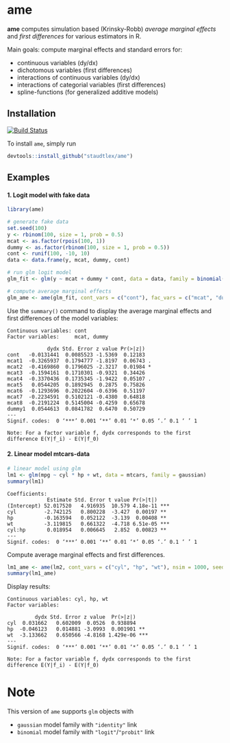 # ame 

**ame** computes simulation based (Krinsky-Robb) _average marginal effects_ and _first differences_ for various estimators in R. 

Main goals: compute marginal effects and standard errors for:
+ continuous variables (dy/dx)
+ dichotomous variables (first differences)
+ interactions of continuous variables (dy/dx)
+ interactions of categorial variables (first differences)
+ spline-functions (for generalized additive models)

## Installation
[![Build Status](https://travis-ci.org/staudtlex/ame.svg?branch=master)](https://travis-ci.org/staudtlex/ame)

To install `ame`, simply run

```R
devtools::install_github("staudtlex/ame")
```

## Examples
#### 1. Logit model with fake data
```R
library(ame)

# generate fake data
set.seed(100)
y <- rbinom(100, size = 1, prob = 0.5)
mcat <- as.factor(rpois(100, 1))
dummy <- as.factor(rbinom(100, size = 1, prob = 0.5))
cont <- runif(100, -10, 10)
data <- data.frame(y, mcat, dummy, cont)

# run glm logit model
glm_fit <- glm(y ~ mcat + dummy * cont, data = data, family = binomial(link = "logit"))

# compute average marginal effects
glm_ame <- ame(glm_fit, cont_vars = c("cont"), fac_vars = c("mcat", "dummy"), nsim = 1000)
```

Use the `summary()` command to display the average marginal effects and first differences of the model variables:
```
Continuous variables: cont 
Factor variables:     mcat, dummy 

             dydx Std. Error z value Pr(>|z|)  
cont   -0.0131441  0.0085523 -1.5369  0.12183  
mcat1  -0.3265937  0.1794777 -1.8197  0.06743 .
mcat2  -0.4169860  0.1796025 -2.3217  0.01984 *
mcat3  -0.1594161  0.1710301 -0.9321  0.34426  
mcat4  -0.3370436  0.1735345 -1.9422  0.05107 .
mcat5   0.0544205  0.1892945  0.2875  0.75826  
mcat6  -0.1293696  0.2022604 -0.6396  0.51197  
mcat7  -0.2234591  0.5102121 -0.4380  0.64818  
mcat8  -0.2191224  0.5145004 -0.4259  0.65678  
dummy1  0.0544613  0.0841782  0.6470  0.50729  
---
Signif. codes:  0 ‘***’ 0.001 ‘**’ 0.01 ‘*’ 0.05 ‘.’ 0.1 ‘ ’ 1

Note: For a factor variable f, dydx corresponds to the first difference E(Y|f_i) - E(Y|f_0)
```
#### 2. Linear model mtcars-data
```R
# linear model using glm
lm1 <- glm(mpg ~ cyl * hp + wt, data = mtcars, family = gaussian)
summary(lm1)
```
```
Coefficients:
             Estimate Std. Error t value Pr(>|t|)    
(Intercept) 52.017520   4.916935  10.579 4.18e-11 ***
cyl         -2.742125   0.800228  -3.427  0.00197 ** 
hp          -0.163594   0.052122  -3.139  0.00408 ** 
wt          -3.119815   0.661322  -4.718 6.51e-05 ***
cyl:hp       0.018954   0.006645   2.852  0.00823 ** 
---
Signif. codes:  0 ‘***’ 0.001 ‘**’ 0.01 ‘*’ 0.05 ‘.’ 0.1 ‘ ’ 1
```
Compute average marginal effects and first differences.
```R
lm1_ame <- ame(lm2, cont_vars = c("cyl", "hp", "wt"), nsim = 1000, seed = 99)
summary(lm1_ame)
```
Display results:
```
Continuous variables: cyl, hp, wt 
Factor variables:      

         dydx Std. Error z value  Pr(>|z|)    
cyl  0.031662   0.602009  0.0526  0.938894    
hp  -0.046123   0.014881 -3.0993  0.001901 ** 
wt  -3.133662   0.650566 -4.8168 1.429e-06 ***
---
Signif. codes:  0 ‘***’ 0.001 ‘**’ 0.01 ‘*’ 0.05 ‘.’ 0.1 ‘ ’ 1

Note: For a factor variable f, dydx corresponds to the first difference E(Y|f_i) - E(Y|f_0)
```

# Note
This version of `ame` supports `glm` objects with 
+ `gaussian` model family with `"identity"` link
+ `binomial` model family with `"logit"`/`"probit"` link
